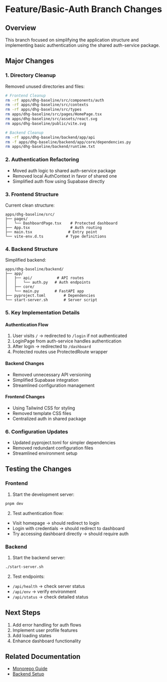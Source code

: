 # Feature/Basic-Auth Branch Changes

## Overview
This branch focused on simplifying the application structure and implementing basic authentication using the shared auth-service package.

## Major Changes

### 1. Directory Cleanup
Removed unused directories and files:
```bash
# Frontend Cleanup
rm -rf apps/dhg-baseline/src/components/auth
rm -rf apps/dhg-baseline/src/contexts
rm -rf apps/dhg-baseline/src/types
rm apps/dhg-baseline/src/pages/HomePage.tsx
rm apps/dhg-baseline/src/assets/react.svg
rm apps/dhg-baseline/public/vite.svg

# Backend Cleanup
rm -rf apps/dhg-baseline/backend/app/api
rm -f apps/dhg-baseline/backend/app/core/dependencies.py
rm apps/dhg-baseline/backend/runtime.txt
```

### 2. Authentication Refactoring
- Moved auth logic to shared auth-service package
- Removed local AuthContext in favor of shared one
- Simplified auth flow using Supabase directly

### 3. Frontend Structure
Current clean structure:
```
apps/dhg-baseline/src/
├── pages/
│   └── DashboardPage.tsx    # Protected dashboard
├── App.tsx                  # Auth routing
├── main.tsx                # Entry point
└── vite-env.d.ts          # Type definitions
```

### 4. Backend Structure
Simplified backend:
```
apps/dhg-baseline/backend/
├── app/
│   ├── api/           # API routes
│   │   └── auth.py   # Auth endpoints
│   ├── core/
│   └── main.py       # FastAPI app
├── pyproject.toml        # Dependencies
└── start-server.sh       # Server script
```

### 5. Key Implementation Details

#### Authentication Flow
1. User visits `/` → redirected to `/login` if not authenticated
2. LoginPage from auth-service handles authentication
3. After login → redirected to `/dashboard`
4. Protected routes use ProtectedRoute wrapper

#### Backend Changes
- Removed unnecessary API versioning
- Simplified Supabase integration
- Streamlined configuration management

#### Frontend Changes
- Using Tailwind CSS for styling
- Removed template CSS files
- Centralized auth in shared package

### 6. Configuration Updates
- Updated pyproject.toml for simpler dependencies
- Removed redundant configuration files
- Streamlined environment setup

## Testing the Changes

### Frontend
1. Start the development server:
```bash
pnpm dev
```

2. Test authentication flow:
- Visit homepage → should redirect to login
- Login with credentials → should redirect to dashboard
- Try accessing dashboard directly → should require auth

### Backend
1. Start the backend server:
```bash
./start-server.sh
```

2. Test endpoints:
- `/api/health` → check server status
- `/api/env` → verify environment
- `/api/status` → check detailed status

## Next Steps
1. Add error handling for auth flows
2. Implement user profile features
3. Add loading states
4. Enhance dashboard functionality

## Related Documentation
- [Monorepo Guide](./monorepo-guide.md)
- [Backend Setup](./dhg-baseline-backend-setup.md) 